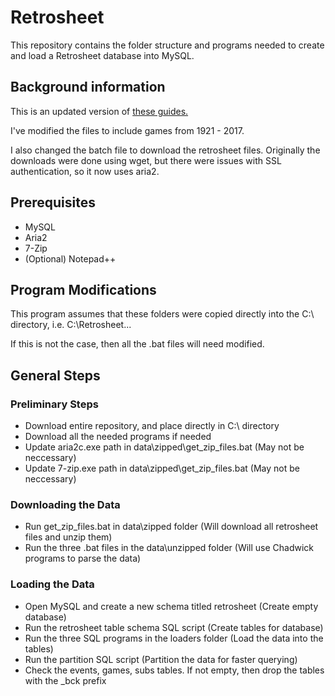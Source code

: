 # Retrosheet

This repository contains the folder structure and programs needed to create and load a Retrosheet database into MySQL.

## Background information

This is an updated version of [these guides.](https://www.fangraphs.com/techgraphs/building-a-retrosheet-database-for-the-2016-season-part-1/)

I've modified the files to include games from 1921 - 2017.

I also changed the batch file to download the retrosheet files. Originally the downloads were done using wget, but there were issues with SSL authentication, so it now uses aria2.

## Prerequisites

* MySQL
* Aria2
* 7-Zip
* (Optional) Notepad++

## Program Modifications

This program assumes that these folders were copied directly into the C:\ directory, i.e. C:\Retrosheet\...

If this is not the case, then all the .bat files will need modified.

## General Steps

### Preliminary Steps
* Download entire repository, and place directly in C:\ directory
* Download all the needed programs if needed
* Update aria2c.exe path in data\zipped\get_zip_files.bat (May not be neccessary)
* Update 7-zip.exe path in data\zipped\get_zip_files.bat (May not be neccessary)

### Downloading the Data
* Run get_zip_files.bat in data\zipped folder (Will download all retrosheet files and unzip them)
* Run the three .bat files in the data\unzipped folder (Will use Chadwick programs to parse the data)

### Loading the Data
* Open MySQL and create a new schema titled retrosheet (Create empty database)
* Run the retrosheet table schema SQL script (Create tables for database)
* Run the three SQL programs in the loaders folder (Load the data into the tables)
* Run the partition SQL script (Partition the data for faster querying)
* Check the events, games, subs tables. If not empty, then drop the tables with the _bck prefix




